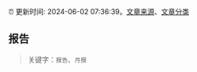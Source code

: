 :alarm_clock: 更新时间: 2024-06-02 07:36:39。[文章来源](/README.md)、[文章分类](/TAGS.md)

## 报告


> 关键字：`报告`、`月报`



